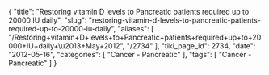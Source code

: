 {
    "title": "Restoring vitamin D levels to Pancreatic patients required up to 20000 IU daily",
    "slug": "restoring-vitamin-d-levels-to-pancreatic-patients-required-up-to-20000-iu-daily",
    "aliases": [
        "/Restoring+vitamin+D+levels+to+Pancreatic+patients+required+up+to+20000+IU+daily+\u2013+May+2012",
        "/2734"
    ],
    "tiki_page_id": 2734,
    "date": "2012-05-16",
    "categories": [
        "Cancer - Pancreatic"
    ],
    "tags": [
        "Cancer - Pancreatic"
    ]
}